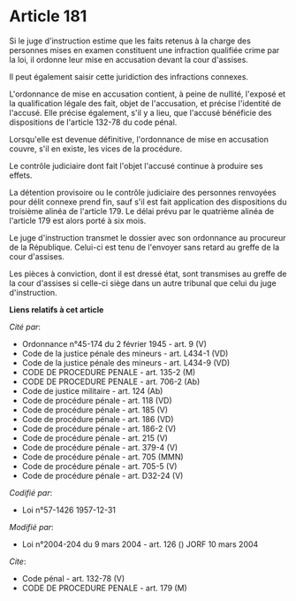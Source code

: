 # Article 181

Si le juge d'instruction estime que les faits retenus à la charge des personnes mises en examen constituent une infraction
qualifiée crime par la loi, il ordonne leur mise en accusation devant la cour d'assises.

Il peut également saisir cette juridiction des infractions connexes.

L'ordonnance de mise en accusation contient, à peine de nullité, l'exposé et la qualification légale des fait, objet de
l'accusation, et précise l'identité de l'accusé. Elle précise également, s'il y a lieu, que l'accusé bénéficie des
dispositions de l'article 132-78 du code pénal.

Lorsqu'elle est devenue définitive, l'ordonnance de mise en accusation couvre, s'il en existe, les vices de la procédure.

Le contrôle judiciaire dont fait l'objet l'accusé continue à produire ses effets.

La détention provisoire ou le contrôle judiciaire des personnes renvoyées pour délit connexe prend fin, sauf s'il est fait
application des dispositions du troisième alinéa de l'article 179. Le délai prévu par le quatrième alinéa de l'article 179
est alors porté à six mois.

Le juge d'instruction transmet le dossier avec son ordonnance au procureur de la République. Celui-ci est tenu de l'envoyer
sans retard au greffe de la cour d'assises.

Les pièces à conviction, dont il est dressé état, sont transmises au greffe de la cour d'assises si celle-ci siège dans un
autre tribunal que celui du juge d'instruction.

**Liens relatifs à cet article**

_Cité par_:

  - Ordonnance n°45-174 du 2 février 1945 - art. 9 (V)
  - Code de la justice pénale des mineurs - art. L434-1 (VD)
  - Code de la justice pénale des mineurs - art. L434-9 (VD)
  - CODE DE PROCEDURE PENALE - art. 135-2 (M)
  - CODE DE PROCEDURE PENALE - art. 706-2 (Ab)
  - Code de justice militaire - art. 124 (Ab)
  - Code de procédure pénale - art. 118 (VD)
  - Code de procédure pénale - art. 185 (V)
  - Code de procédure pénale - art. 186 (VD)
  - Code de procédure pénale - art. 186-2 (V)
  - Code de procédure pénale - art. 215 (V)
  - Code de procédure pénale - art. 379-4 (V)
  - Code de procédure pénale - art. 705 (MMN)
  - Code de procédure pénale - art. 705-5 (V)
  - Code de procédure pénale - art. D32-24 (V)

_Codifié par_:

  - Loi n°57-1426 1957-12-31

_Modifié par_:

  - Loi n°2004-204 du 9 mars 2004 - art. 126 () JORF 10 mars 2004

_Cite_:

  - Code pénal - art. 132-78 (V)
  - CODE DE PROCEDURE PENALE - art. 179 (M)
